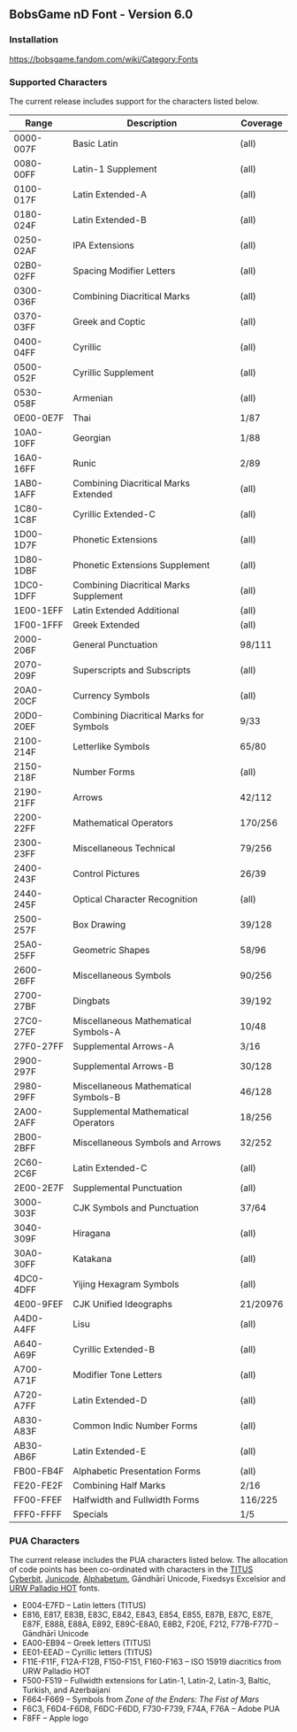 ﻿## BobsGame nD Font - Version 6.0

### Installation
https://bobsgame.fandom.com/wiki/Category:Fonts

### Supported Characters
The current release includes support for the characters listed below.

| Range     | Description                             | Coverage |
|-----------|-----------------------------------------|----------|
| 0000-007F | Basic Latin                             | (all)    |
| 0080-00FF | Latin-1 Supplement                      | (all)    |
| 0100-017F | Latin Extended-A                        | (all)    |
| 0180-024F | Latin Extended-B                        | (all)    |
| 0250-02AF | IPA Extensions                          | (all)    |
| 02B0-02FF | Spacing Modifier Letters                | (all)    |
| 0300-036F | Combining Diacritical Marks             | (all)    |
| 0370-03FF | Greek and Coptic                        | (all)    |
| 0400-04FF | Cyrillic                                | (all)    |
| 0500-052F | Cyrillic Supplement                     | (all)    |
| 0530-058F | Armenian                                | (all)    |
| 0E00-0E7F | Thai                                    | 1/87     |
| 10A0-10FF | Georgian                                | 1/88     |
| 16A0-16FF | Runic                                   | 2/89     |
| 1AB0-1AFF | Combining Diacritical Marks Extended    | (all)    |
| 1C80-1C8F | Cyrillic Extended-C                     | (all)    |
| 1D00-1D7F | Phonetic Extensions                     | (all)    |
| 1D80-1DBF | Phonetic Extensions Supplement          | (all)    |
| 1DC0-1DFF | Combining Diacritical Marks Supplement  | (all)    |
| 1E00-1EFF | Latin Extended Additional               | (all)    |
| 1F00-1FFF | Greek Extended                          | (all)    |
| 2000-206F | General Punctuation                     | 98/111   |
| 2070-209F | Superscripts and Subscripts             | (all)    |
| 20A0-20CF | Currency Symbols                        | (all)    |
| 20D0-20EF | Combining Diacritical Marks for Symbols | 9/33     |
| 2100-214F | Letterlike Symbols                      | 65/80    |
| 2150-218F | Number Forms                            | (all)    |
| 2190-21FF | Arrows                                  | 42/112   |
| 2200-22FF | Mathematical Operators                  | 170/256  |
| 2300-23FF | Miscellaneous Technical                 | 79/256   |
| 2400-243F | Control Pictures                        | 26/39    |
| 2440-245F | Optical Character Recognition           | (all)    |
| 2500-257F | Box Drawing                             | 39/128   |
| 25A0-25FF | Geometric Shapes                        | 58/96    |
| 2600-26FF | Miscellaneous Symbols                   | 90/256   |
| 2700-27BF | Dingbats                                | 39/192   |
| 27C0-27EF | Miscellaneous Mathematical Symbols-A    | 10/48    |
| 27F0-27FF | Supplemental Arrows-A                   | 3/16     |
| 2900-297F | Supplemental Arrows-B                   | 30/128   |
| 2980-29FF | Miscellaneous Mathematical Symbols-B    | 46/128   |
| 2A00-2AFF | Supplemental Mathematical Operators     | 18/256   |
| 2B00-2BFF | Miscellaneous Symbols and Arrows        | 32/252   |
| 2C60-2C6F | Latin Extended-C                        | (all)    |
| 2E00-2E7F | Supplemental Punctuation                | (all)    |
| 3000-303F | CJK Symbols and Punctuation             | 37/64    |
| 3040-309F | Hiragana                                | (all)    |
| 30A0-30FF | Katakana                                | (all)    |
| 4DC0-4DFF | Yijing Hexagram Symbols                 | (all)    |
| 4E00-9FEF | CJK Unified Ideographs                  | 21/20976 |
| A4D0-A4FF | Lisu                                    | (all)    |
| A640-A69F | Cyrillic Extended-B                     | (all)    |
| A700-A71F | Modifier Tone Letters                   | (all)    |
| A720-A7FF | Latin Extended-D                        | (all)    |
| A830-A83F | Common Indic Number Forms               | (all)    |
| AB30-AB6F | Latin Extended-E                        | (all)    |
| FB00-FB4F | Alphabetic Presentation Forms           | (all)    |
| FE20-FE2F | Combining Half Marks                    | 2/16     |
| FF00-FFEF | Halfwidth and Fullwidth Forms           | 116/225  |
| FFF0-FFFF | Specials                                | 1/5      |

### PUA Characters
The current release includes the PUA characters listed below. The allocation of code points has been co-ordinated with characters in the [TITUS Cyberbit](http://titus.uni-frankfurt.de/), [Junicode](http://junicode.sourceforge.net/), [Alphabetum](http://guindo.pntic.mec.es/~jmag0042/alphaeng.html), Gāndhārī Unicode, Fixedsys Excelsior and [URW Palladio HOT](http://www.sanskritweb.net/) fonts.
* E004-E7FD – Latin letters (TITUS)
* E816, E817, E83B, E83C, E842, E843, E854, E855, E87B, E87C, E87E, E87F, E888, E88A, E892, E89C-E8A0, E8B2, F20E, F212, F77B-F77D – Gāndhārī Unicode
* EA00-EB94 – Greek letters (TITUS)
* EE01-EEAD – Cyrillic letters (TITUS)
* F11E-F11F, F12A-F12B, F150-F151, F160-F163 – ISO 15919 diacritics from URW Palladio HOT
* F500-F519 – Fullwidth extensions for Latin-1, Latin-2, Latin-3, Baltic, Turkish, and Azerbaijani
* F664-F669 – Symbols from *Zone of the Enders: The Fist of Mars*
* F6C3, F6D4-F6D8, F6DC-F6DD, F730-F739, F74A, F76A – Adobe PUA
* F8FF – Apple logo

